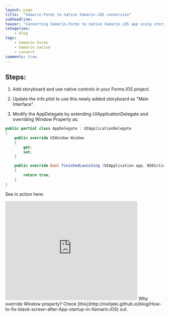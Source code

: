 ```yaml
---
layout: page
title:  "Xamarin.Forms to native Xamarin.iOS conversion"
subheadline:
teaser: "Converting Xamarin.Forms to native Xamarin.iOS app using storyboard.  Requires some attention in overriding Window property in AppDelegate."
categories:
    - blog
tags:
    - Xamarin Forms
    - Xamarin native
    - convert
comments: true
---
```


## Steps:

1. Add storyboard and use native controls in your Forms.iOS project.

2. Update the info.plist to use this newly added storyboard as "Main Interface".

3. Modify the AppDelegate by extending UIApplicationDelegate and overriding Window Property as:

```cs
public partial class AppDelegate : UIApplicationDelegate
{
    public override UIWindow Window
    {
        get;
        set;
    }

    public override bool FinishedLaunching (UIApplication app, NSDictionary options)
    {
        return true;
    }
}
```

See in action here:
<br>
<iframe width="420" height="315" src="http://www.youtube.com/embed/-Q4VQ0i6fQ4" frameborder="0" allowfullscreen></iframe>
Why override Window property?
Check [this](http://nishjeki.github.io/blog/How-to-fix-black-screen-after-App-startup-in-Xamarin.iOS) out.
